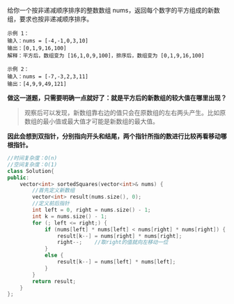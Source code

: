 给你一个按非递减顺序排序的整数数组 nums，返回每个数字的平方组成的新数组，要求也按非递减顺序排序。

```
示例 1： 
输入：nums = [-4,-1,0,3,10] 
输出：[0,1,9,16,100] 
解释：平方后，数组变为 [16,1,0,9,100]，排序后，数组变为 [0,1,9,16,100]
```

```
示例 2： 
输入：nums = [-7,-3,2,3,11] 
输出：[4,9,9,49,121]
```





**做这一道题，只需要明确一点就好了：就是平方后的新数组的较大值在哪里出现？**

> 观察后可以发现，新数组靠右边的值只会在原数组的左右两头产生。比如原数组的最小值或最大值才可能是新数组的最大值。

**因此会想到双指针，分别指向开头和结尾，两个指针所指的数进行比较再看移动哪根指针。**



```C++
//时间复杂度：O(n)
//空间复杂度：O(1)
class Solution{
public:
    vector<int> sortedSquares(vector<int>& nums) {
        //首先定义新数组
        vector<int> result(nums.size(), 0);
        //定义前后指针
        int left = 0, right = nums.size() - 1;
        int k = nums.size() - 1;
        for (; left <= right;) {
            if (nums[left] * nums[left] < nums[right] * nums[right]) {
                result[k--] = nums[right] * nums[right];
                right--;    //取right的值就向左移动一位
            }
            else {
                result[k--] = nums[left] * nums[left];
            }
        }
        return result;
    }
};
```



